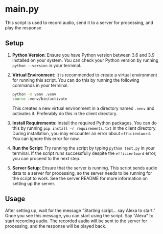 # main.py

This script is used to record audio, send it to a server for processing, and play the response.

## Setup

1. **Python Version**: Ensure you have Python version between 3.6 and 3.9 installed on your system. You can check your Python version by running `python --version` in your terminal.

2. **Virtual Environment**: It is recommended to create a virtual environment for running this script. You can do this by running the following commands in your terminal:

    ```bash
    python -m venv .venv
    source .venv/bin/activate
    ```

    This creates a new virtual environment in a directory named `.venv` and activates it. Preferably do this in the client directory.

3. **Install Requirements**: Install the required Python packages. You can do this by running `pip install -r requirements.txt` in the client directory. During installation, you may encounter an error about `efficientword`. You can ignore this error for now.

4. **Run the Script**: Try running the script by typing `python test.py` in your terminal. If the script runs successfully despite the `efficientword` error, you can proceed to the next step.

5. **Server Setup**: Ensure that the server is running. This script sends audio data to a server for processing, so the server needs to be running for the script to work. See the server README for more information on setting up the server.

## Usage

After setting up, wait for the message "Starting script... say Alexa to start." Once you see this message, you can start using the script. Say "Alexa" to start recording audio. The recorded audio will be sent to the server for processing, and the response will be played back.

